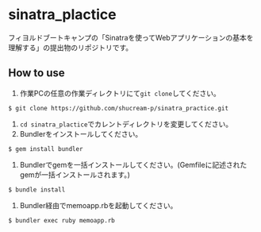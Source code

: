 # sinatra_plactice
フィヨルドブートキャンプの「Sinatraを使ってWebアプリケーションの基本を理解する」の提出物のリポジトリです。

## How to use
1. 作業PCの任意の作業ディレクトリにて`git clone`してください。

```
$ git clone https://github.com/shucream-p/sinatra_practice.git
```
1. `cd sinatra_plactice`でカレントディレクトリを変更してください。
1. Bundlerをインストールしてください。

```
$ gem install bundler
```
1. Bundlerでgemを一括インストールしてください。(Gemfileに記述されたgemが一括インストールされます。)

```
$ bundle install
```
1. Bundler経由でmemoapp.rbを起動してください。

```
$ bundler exec ruby memoapp.rb
```
